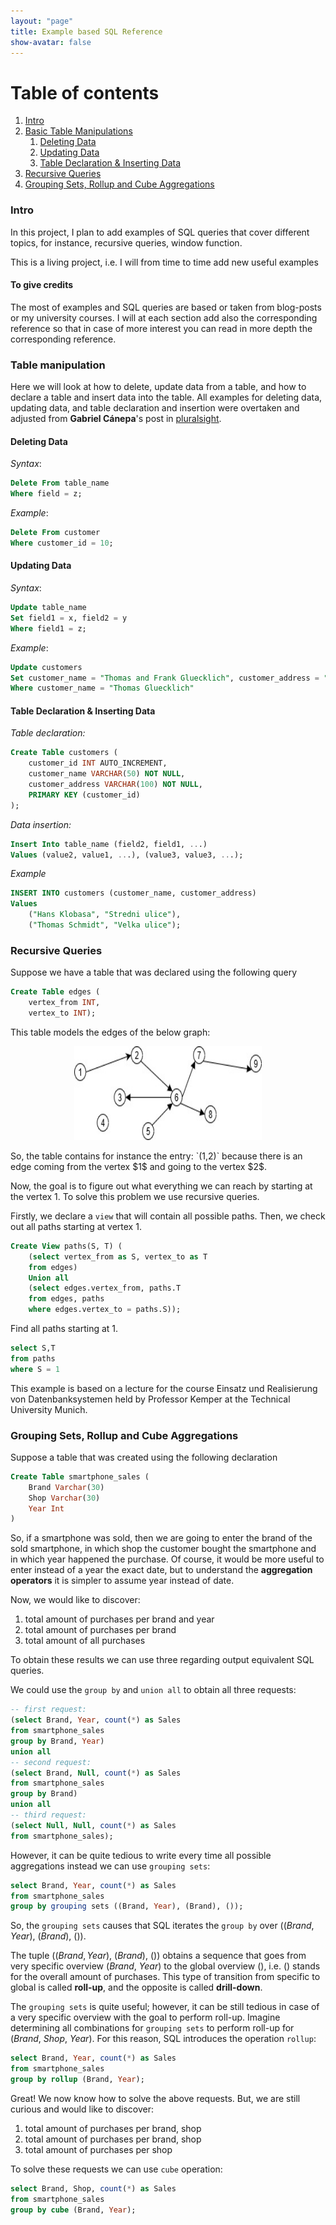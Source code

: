 ```yaml
---
layout: "page"
title: Example based SQL Reference
show-avatar: false
---
```


<script type="text/x-mathjax-config">
  MathJax.Hub.Config({
    extensions: ["tex2jax.js"],
    jax: ["input/TeX", "output/HTML-CSS"],
    tex2jax: {
      inlineMath: [ ['$','$'], ["\\(","\\)"] ],
      displayMath: [ ['$$','$$'], ["\\[","\\]"] ],
      processEscapes: true
    },
    "HTML-CSS": { availableFonts: ["TeX"] }
  });
</script>
<script src="https://cdn.mathjax.org/mathjax/latest/MathJax.js?config=TeX-AMS-MML_HTMLorMML" type="text/javascript"></script>


# Table of contents
1. [Intro](#intro)
2. [Basic Table Manipulations](#paragraph1)
    1. [Deleting Data](#subparagraph1)
    2. [Updating Data](#subparagraph2)
    3. [Table Declaration & Inserting Data](#subparagraph3)
3. [Recursive Queries](#paragraph2)
4. [Grouping Sets, Rollup and Cube Aggregations](#paragraph2)

### Intro  <a name="intro"></a>
In this project, I plan to add examples of SQL queries that cover different topics, for instance, recursive queries, window function.

This is a living project, i.e. I will from time to time add new useful examples

#### To give credits
The most of examples and SQL queries are based or taken from blog-posts or my university courses. I will at each section add also the corresponding reference so that in case of more interest you can read in more depth the corresponding reference.

### Table manipulation <a name="paragraph1"></a>
Here we will look at how to delete, update data from a table, and how to declare a table and insert data into the table.
All examples for deleting data, updating data, and table declaration and insertion were overtaken and adjusted from **Gabriel Cánepa**'s post in [pluralsight](https://www.pluralsight.com/guides/manipulating-data-using-insert-update-delete-sql-server).

#### Deleting Data <a name="subparagraph1"></a>
_Syntax_:
```sql
Delete From table_name
Where field = z;
```
*Example*:
```sql
Delete From customer
Where customer_id = 10;
```

#### Updating Data <a name="subparagraph2"></a>
_Syntax_:
```sql
Update table_name
Set field1 = x, field2 = y
Where field1 = z;
```

*Example*:
```sql
Update customers
Set customer_name = "Thomas and Frank Gluecklich", customer_address = "Strasse Neben an 34"
Where customer_name = "Thomas Gluecklich"
```


#### Table Declaration & Inserting Data <a name="subparagraph3"></a>
*Table declaration:*
```sql
Create Table customers (
	customer_id INT AUTO_INCREMENT,
	customer_name VARCHAR(50) NOT NULL,
	customer_address VARCHAR(100) NOT NULL,
	PRIMARY KEY (customer_id)
);
```

*Data insertion:*
```sql
Insert Into table_name (field2, field1, ...)
Values (value2, value1, ...), (value3, value3, ...);
```
*Example*
```sql
INSERT INTO customers (customer_name, customer_address)
Values 
	("Hans Klobasa", "Stredni ulice"),
	("Thomas Schmidt", "Velka ulice");
```

### Recursive Queries <a name="paragraph2"></a>
Suppose we have a table that was declared using the following query
```sql
Create Table edges (
	vertex_from INT,
	vertex_to INT);
```
This table models the edges of the below graph:
<p align="center">
<img src="/img/sql_queries_recursive.jpg" alt="geo" width="300" height="150"/>
</p>
So, the table contains for instance the entry: `(1,2)` because there is an edge coming from the vertex $1$ and going to the vertex $2$.

Now, the goal is to figure out what everything we can reach by starting at the vertex $1$. To solve this problem we use recursive queries.

Firstly, we declare a `view` that will contain all possible paths. Then, we check out all paths starting at vertex $1$.
```sql
Create View paths(S, T) (
	(select vertex_from as S, vertex_to as T
	from edges) 
	Union all
	(select edges.vertex_from, paths.T
	from edges, paths
	where edges.vertex_to = paths.S));
```
Find all paths starting at $1$.
```sql
select S,T
from paths
where S = 1
```

This example is based on a lecture for the course Einsatz und Realisierung von Datenbanksystemen held by Professor Kemper at the Technical University Munich.

### Grouping Sets, Rollup and Cube Aggregations <a name="paragraph3"></a>
Suppose a table that was created using the following declaration

```sql
Create Table smartphone_sales (
	Brand Varchar(30)
	Shop Varchar(30)
	Year Int
)
```
So, if a smartphone was sold, then we are going to enter the brand of the sold smartphone, in which shop the customer bought the smartphone and in which year happened the purchase. Of course, it would be more useful to enter instead of a year the exact date, but to understand the **aggregation operators** it is simpler to assume year instead of date.

Now, we would like to discover:
1. total amount of purchases per brand and year
2. total amount of purchases per brand
3. total amount of all purchases

To obtain these results we can use three regarding output equivalent SQL queries.

We could use the `group by` and `union all` to obtain all three requests:
```sql
-- first request:
(select Brand, Year, count(*) as Sales
from smartphone_sales
group by Brand, Year)
union all 
-- second request:
(select Brand, Null, count(*) as Sales
from smartphone_sales
group by Brand)
union all 
-- third request:
(select Null, Null, count(*) as Sales
from smartphone_sales);
```
However, it can be quite tedious to write every time all possible aggregations instead we can use `grouping sets`:

```sql
select Brand, Year, count(*) as Sales
from smartphone_sales
group by grouping sets ((Brand, Year), (Brand), ());
```
So, the `grouping sets` causes that SQL iterates the `group by` over $((Brand, Year),~(Brand),~())$. 

The tuple $((Brand, Year),~(Brand),~())$ obtains a sequence that goes from very specific overview $(Brand,~Year)$ to the global overview $()$, i.e. $()$ stands for the overall amount of purchases. This type of transition from specific to global is called **roll-up**, and the opposite is called **drill-down**.

The `grouping sets` is quite useful; however, it can be still tedious in case of a very specific overview with the goal to perform roll-up. Imagine determining all combinations for `grouping sets` to perform roll-up for $(Brand,~Shop,~Year)$. For this reason, SQL introduces the operation `rollup`:
```sql
select Brand, Year, count(*) as Sales
from smartphone_sales
group by rollup (Brand, Year);
```

Great! We now know how to solve the above requests. But, we are still curious and would like to discover:
1. total amount of purchases per brand, shop
2. total amount of purchases per brand, shop
2. total amount of purchases per shop

To solve these requests we can use `cube` operation:
```sql
select Brand, Shop, count(*) as Sales
from smartphone_sales
group by cube (Brand, Year);
```
